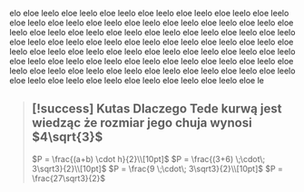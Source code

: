 elo eloe leelo eloe leelo eloe leelo eloe leelo eloe leelo eloe leelo eloe leelo eloe leelo eloe leelo eloe leelo eloe leelo eloe leelo eloe leelo eloe leelo eloe leelo eloe leelo eloe leelo eloe leelo eloe leelo eloe leelo eloe leelo eloe leelo eloe leelo eloe leelo eloe leelo eloe leelo eloe leelo eloe leelo eloe leelo eloe leelo eloe leelo eloe leelo eloe leelo eloe leelo eloe leelo eloe leelo eloe leelo eloe leelo eloe leelo eloe leelo eloe leelo eloe leelo eloe leelo eloe leelo eloe leelo eloe leelo eloe leelo eloe leelo eloe leelo eloe leelo eloe leelo eloe leelo eloe leelo eloe leelo eloe leelo eloe leelo eloe leelo eloe leelo eloe le


>[!success] Kutas
>Dlaczego Tede kurwą jest wiedząc że rozmiar jego chuja wynosi $4\sqrt{3}$
>---
>$P = \frac{(a+b) \cdot h}{2}\\[10pt]$ 
>$P = \frac{(3+6) \;\cdot\; 3\sqrt3}{2}\\[10pt]$ 
>$P = \frac{9 \;\cdot\; 3\sqrt3}{2}\\[10pt]$
>$P = \frac{27\sqrt3}{2}$

